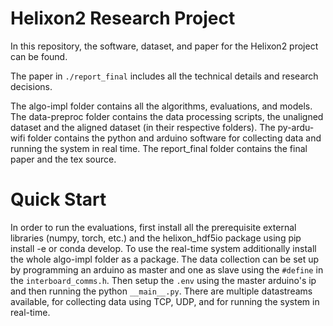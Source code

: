 # Helixon2 Research Project

In this repository, the software, dataset, and paper for the Helixon2 project can be found.

The paper in `./report_final` includes all the technical details and research decisions.

The algo-impl folder contains all the algorithms, evaluations, and models.
The data-preproc folder contains the data processing scripts, the unaligned dataset and the aligned dataset (in their respective folders).
The py-ardu-wifi folder contains the python and arduino software for collecting data and running the system in real time.
The report_final folder contains the final paper and the tex source.

# Quick Start
In order to run the evaluations, first install all the prerequisite external libraries (numpy, torch, etc.) and the helixon_hdf5io package using pip install -e or conda develop.
To use the real-time system additionally install the whole algo-impl folder as a package.
The data collection can be set up by programming an arduino as master and one as slave using the `#define` in the `interboard_comms.h`. Then setup the `.env` using the master arduino's ip and then running the python `__main__.py`. There are multiple datastreams available, for collecting data using TCP, UDP, and for running the system in real-time.